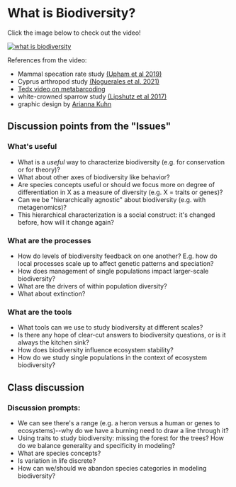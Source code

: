 # What is Biodiversity?

Click the image below to check out the video!

[![what is biodiversity](https://img.youtube.com/vi/ykbHwiRtKUo/0.jpg)](https://www.youtube.com/watch?v=ykbHwiRtKUo)

References from the video:

- Mammal specation rate study [(Upham et al 2019)](https://journals.plos.org/plosbiology/article?id=10.1371/journal.pbio.3000494)
- Cyprus arthropod study [(Noguerales et al. 2021)](https://onlinelibrary.wiley.com/doi/full/10.1111/mec.16275)
- [Tedx video on metabarcoding](https://www.youtube.com/watch?v=bdwU_ZPk1cY)
- white-crowned sparrow study [(Lipshutz et al 2017)](https://onlinelibrary.wiley.com/doi/abs/10.1111/mec.14002)
- graphic design by [Arianna Kuhn](https://ariannakuhn.com/)

## Discussion points from the "Issues"

### What's useful

- What is a *useful* way to characterize biodiversity (e.g. for conservation or for theory)?
- What about other axes of biodiversity like behavior?
- Are species concepts useful or should we focus more on degree of differentiation in X as a measure of diversity (e.g. X = traits or genes)?
- Can we be "hierarchically agnostic" about biodiversity (e.g. with metagenomics)?
- This hierarchical characterization is a social construct: it's changed before, how will it change again?


### What are the processes

- How do levels of biodiversity feedback on one another? E.g. how do local processes scale up to affect genetic patterns and speciation?
- How does management of single populations impact larger-scale biodiversity?
- What are the drivers of within population diversity?
- What about extinction?


### What are the tools

- What tools can we use to study biodiversity at different scales?
- Is there any hope of clear-cut answers to biodiversity questions, or is it always the kitchen sink?
- How does biodiversity influence ecosystem stability?
- How do we study single populations in the context of ecosystem biodiversity?


## Class discussion

### Discussion prompts:

- We can see there's a range (e.g. a heron versus a human or genes to ecosystems)--why do we have a burning need to draw a line through it?
- Using traits to study biodiversity: missing the forest for the trees?  How do we balance generality and specificity in modeling?
- What are species concepts?
- Is variation in life discrete?
- How can we/should we abandon species categories in modeling biodiversity?
